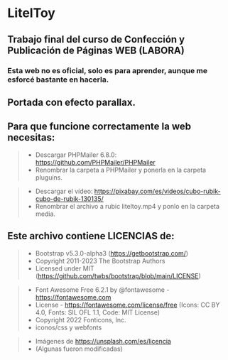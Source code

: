 # LitelToy

## Trabajo final del curso de Confección y Publicación de Páginas WEB (LABORA)

### Esta web no es oficial, solo es para aprender, aunque me esforcé bastante en hacerla.

## Portada con efecto parallax.

<!-- <img src="https://github.com/SergiCodeDev/HELADOMET/blob/main/README/01HELADOS.jpg?raw=true" alt="portada">

## Información y bienvenida

<img src="https://github.com/SergiCodeDev/HELADOMET/blob/main/README/02HELADOS.jpg?raw=true" alt="Información y bienvenida">

## Carousel bootstrap

<img src="https://github.com/SergiCodeDev/HELADOMET/blob/main/README/03HELADOS.jpg?raw=true" alt="Carousel">

## Filtro de contenido con isotope

<p align="center">
<img src="https://github.com/SergiCodeDev/HELADOMET/blob/main/README/04HELADOS1.jpg?raw=true" alt="portada" width="49%">
<img src="https://github.com/SergiCodeDev/HELADOMET/blob/main/README/04HELADOS2.jpg?raw=true" alt="portada" width="49%">
<img src="https://github.com/SergiCodeDev/HELADOMET/blob/main/README/04HELADOS3.jpg?raw=true" alt="portada" width="49%">
</p>

## Sección de helados

<img src="https://github.com/SergiCodeDev/HELADOMET/blob/main/README/05HELADOS.jpg?raw=true" alt="helados">

## Sección de promos y descuentos

<img src="https://github.com/SergiCodeDev/HELADOMET/blob/main/README/06HELADOS.jpg?raw=true" alt="promos y descuentos">

## Contactos y horarios

<img src="https://github.com/SergiCodeDev/HELADOMET/blob/main/README/07HELADOS.jpg?raw=true" alt="Contactos y horarios"> -->

## Para que funcione correctamente la web necesitas:

> - Descargar PHPMailer 6.8.0: https://github.com/PHPMailer/PHPMailer
> - Renombrar la carpeta a PHPMailer y ponerla en la carpeta pluguins.
    
> - Descargar el vídeo: https://pixabay.com/es/videos/cubo-rubik-cubo-de-rubik-130135/
> - Renombrar el archivo a rubic liteltoy.mp4 y ponlo en la carpeta media.

## Este archivo contiene LICENCIAS de:

> * Bootstrap  v5.3.0-alpha3 (https://getbootstrap.com/)
> * Copyright 2011-2023 The Bootstrap Authors
> * Licensed under MIT (https://github.com/twbs/bootstrap/blob/main/LICENSE)

> * Font Awesome Free 6.2.1 by @fontawesome - https://fontawesome.com
> * License - https://fontawesome.com/license/free (Icons: CC BY 4.0, Fonts: SIL OFL 1.1, Code: MIT License)
> * Copyright 2022 Fonticons, Inc.
> * iconos/css y webfonts

> * Imágenes de https://unsplash.com/es/licencia
> * (Algunas fueron modificadas)